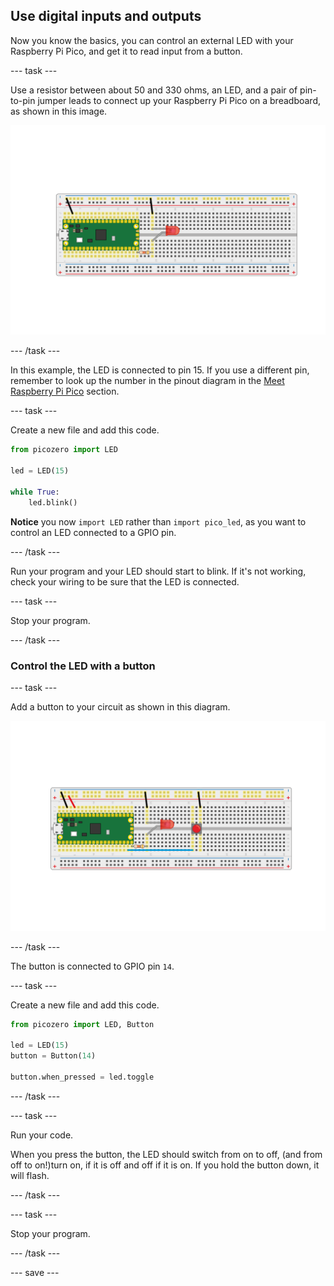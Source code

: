 ## Use digital inputs and outputs

Now you know the basics, you can control an external LED with your Raspberry Pi Pico, and get it to read input from a button.

--- task ---

Use a resistor between about 50 and 330 ohms, an LED, and a pair of pin-to-pin jumper leads to connect up your Raspberry Pi Pico on a breadboard, as shown in this image.

![LED and resistor connected to the Pico](images/single_LED.png)

--- /task ---

In this example, the LED is connected to pin 15. If you use a different pin, remember to look up the number in the pinout diagram in the [Meet Raspberry Pi Pico](1) section.

--- task ---

Create a new file and add this code.

```python
from picozero import LED

led = LED(15)

while True:
    led.blink()
```

**Notice** you now `import LED` rather than `import pico_led`, as you want to control an LED connected to a GPIO pin.

--- /task ---

Run your program and your LED should start to blink. If it's not working, check your wiring to be sure that the LED is connected.

--- task ---

Stop your program.

--- /task ---

### Control the LED with a button

--- task ---

Add a button to your circuit as shown in this diagram.

![LED and button on a breadboard](images/button_and_LED.png)

--- /task ---

The button is connected to GPIO pin `14`.

--- task ---

Create a new file and add this code.

```python
from picozero import LED, Button

led = LED(15)
button = Button(14)

button.when_pressed = led.toggle
```

--- /task ---

--- task ---

Run your code. 

When you press the button, the LED should switch from on to off, (and from off to on!)turn on, if it is off and off if it is on. If you hold the button down, it will flash.

--- /task ---

--- task ---

Stop your program.

--- /task ---

--- save ---
